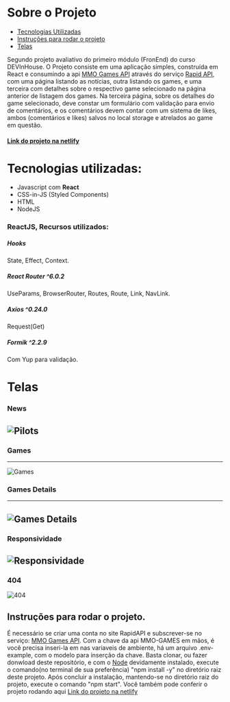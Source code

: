 # Sobre o Projeto

- [Tecnologias Utilizadas](#tecnologias-utilizadas)
- [Instruções para rodar o projeto](#instruções-para-rodar-o-projeto)
- [Telas](#telas)

Segundo projeto avaliativo do primeiro módulo (FronEnd) do curso DEVInHouse. O Projeto consiste em uma aplicação simples, construída em React e consumindo a api [MMO Games API](https://rapidapi.com/digiwalls/api/mmo-games/) através do serviço [Rapid API](https://rapidapi.com/hub), com uma página listando as notícias, outra listando os games, e uma terceira com detalhes sobre o respectivo game selecionado na página anterior de listagem dos games. 
Na terceira página, sobre os detalhes do game selecionado,  deve constar um formulário com validação para envio de comentários, e os comentários devem contar com um  sistema de likes, ambos (comentários e likes) salvos no local storage e atrelados ao game em questão.

#### [Link do projeto na netlify](https://devinmmo-projeto2lms.netlify.app/)
# Tecnologias utilizadas:
* Javascript com **React**
* CSS-in-JS (Styled Components)
* HTML
* NodeJS
### ReactJS, Recursos utilizados:
##### Hooks
State, Effect, Context.
##### React Router ^6.0.2
UseParams, BrowserRouter, Routes, Route, Link, NavLink.
##### Axios ^0.24.0
Request(Get)
##### Formik ^2.2.9
Com Yup para validação.

# Telas

### News
![Pilots](screens/news.png)
---
### Games
---
![Games](screens/games.png?raw=true)
### Games Details
---
![Games Details](screens/gamedetail.png?raw=true)
---
### Responsividade
![Responsividade](screens/responsividade.png?raw=true)
---
### 404
![404](screens/404.png?raw=true)


## Instruções para rodar o projeto.
É necessário se criar uma conta no site RapidAPI e subscrever-se no serviço: [MMO Games API](https://rapidapi.com/digiwalls/api/mmo-games/). Com a chave da api MMO-GAMES em mãos, é você precisa inseri-la em nas variaveis de ambiente, há um arquivo .env-example, com o modelo para inserção da chave. 
Basta clonar, ou fazer donwload deste repositório, e com o [Node](https://nodejs.org/en/) devidamente instalado, execute o comando(no terminal de sua preferência) "npm install -y" no diretório raiz deste projeto.
Após concluir a instalação, mantendo-se no diretório raiz do projeto, execute o comando "npm start".
Você também pode conferir o projeto rodando aqui [Link do projeto na netlify](https://devinmmo-projeto2lms.netlify.app/)
